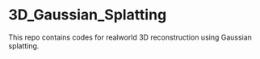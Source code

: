 # 3D_Gaussian_Splatting
This repo contains codes for realworld 3D reconstruction using Gaussian splatting.
